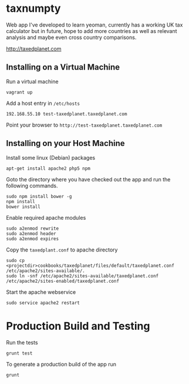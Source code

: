 taxnumpty
=========

Web app I've developed to learn yeoman, currently has a working UK tax 
calculator but in future, hope to add more countries as well as relevant 
analysis and maybe even cross country comparisons.

http://taxedplanet.com

## Installing on a Virtual Machine
Run a virtual machine

    vagrant up

Add a host entry in `/etc/hosts`

    192.168.55.10 test-taxedplanet.taxedplanet.com

Point your browser to `http://test-taxedplanet.taxedplanet.com`

## Installing on your Host Machine
Install some linux (Debian) packages

    apt-get install apache2 php5 npm

Goto the directory where you have checked out the app and run the following commands.

    sudo npm install bower -g
    npm install
    bower install

Enable required apache modules

    sudo a2enmod rewrite
    sudo a2enmod header
    sudo a2enmod expires

Copy the `taxedplant.conf` to apache directory

    sudo cp <projectdir>cookbooks/taxedplanet/files/default/taxedplanet.conf
    /etc/apache2/sites-available/.
    sudo ln -snf /etc/apache2/sites-available/taxedplanet.conf
    /etc/apache2/sites-enabled/taxedplanet.conf

Start the apache webservice

    sudo service apache2 restart

# Production Build and Testing

Run the tests

    grunt test

To generate a production build of the app run

    grunt
